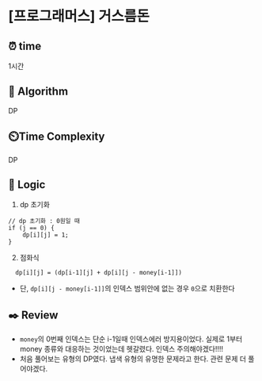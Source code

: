 # [프로그래머스] 거스름돈

## ⏰  **time**

1시간

## :pushpin: **Algorithm**

DP

## ⏲️**Time Complexity**

DP

## :round_pushpin: **Logic**
1. dp 초기화
  ```
  // dp 초기화 : 0원일 때
  if (j == 0) {
      dp[i][j] = 1;
  }
  ```

2. 점화식
  ```
    dp[i][j] = (dp[i-1][j] + dp[i][j - money[i-1]])
  ```
- 단, `dp[i][j - money[i-1]]`의 인덱스 범위안에 없는 경우 `0`으로 치환한다
   

## :black_nib: **Review**
- `money`의 0번째 인덱스는 단순 i-1일때 인덱스에러 방지용이었다. 실제로 1부터 money 종류와 대응하는 것이었는데 헷갈렸다. 인덱스 주의해야겠다!!!! 
- 처음 풀어보는 유형의 DP였다. 냅색 유형의 유명한 문제라고 한다. 관련 문제 더 풀어야겠다.
